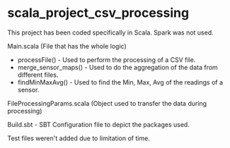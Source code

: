 # scala_project_csv_processing



This project has been coded specifically in Scala. Spark was not used.


Main.scala (File that has the whole logic)
  - processFile() - Used to perform the processing of a CSV file.
  - merge_sensor_maps() - Used to do the aggregation of the data from different files.
  - findMinMaxAvg() - Used to find the Min, Max, Avg of the readings of a sensor.

FileProcessingParams.scala (Object used to transfer the data during processing)

Build.sbt - SBT Configuration file to depict the packages used.

Test files weren't added due to limitation of time.
